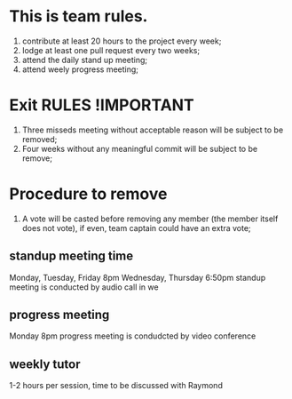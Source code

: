 # This is team rules.

1. contribute at least 20 hours to the project every week;
2. lodge at least one pull request every two weeks;
3. attend the daily stand up meeting;
4. attend weely progress meeting;

# Exit RULES !IMPORTANT

1. Three misseds meeting without acceptable reason will be subject to be removed;
2. Four weeks without any meaningful commit will be subject to be remove;

# Procedure to remove

1. A vote will be casted before removing any member (the member itself does not vote), if even, team captain could have an extra vote;

## standup meeting time

Monday, Tuesday, Friday 8pm
Wednesday, Thursday 6:50pm
standup meeting is conducted by audio call in we

## progress meeting

Monday 8pm
progress meeting is condudcted by video conference

## weekly tutor

1-2 hours per session, time to be discussed with Raymond
